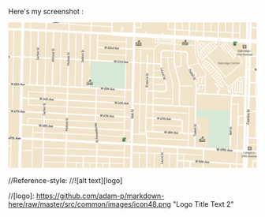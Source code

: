 Here's my screenshot :

![alt text](https://github.com/kwan27/mapbox-school-electric-charging-stations/blob/master/Screen%20Shot.png "Mapbox Screenshot")

//Reference-style: 
//![alt text][logo]

//[logo]: https://github.com/adam-p/markdown-here/raw/master/src/common/images/icon48.png "Logo Title Text 2"

